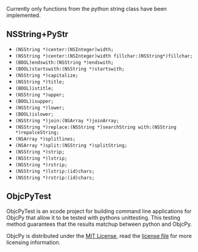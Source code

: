 Currently only functions from the python string class have been implemented.

NSString+PyStr
--------
* `(NSString *)center:(NSInteger)width;`
* `(NSString *)center:(NSInteger)width fillchar:(NSString*)fillchar;`
* `(BOOL)endswith:(NSString *)endswith;`
* `(BOOL)startswith:(NSString *)startswith;`
* `(NSString *)capitalize;`
* `(NSString *)title;`
* `(BOOL)istitle;`
* `(NSString *)upper;`
* `(BOOL)isupper;`
* `(NSString *)lower;`
* `(BOOL)islower;`
* `(NSString *)join:(NSArray *)joinArray;`
* `(NSString *)replace:(NSString *)searchString with:(NSString *)repalceString;`
* `(NSArray *)splitlines;`
* `(NSArray *)split:(NSString *)splitString;`
* `(NSString *)strip;`
* `(NSString *)lstrip;`
* `(NSString *)rstrip;`
* `(NSString *)lstrip:(id)chars;`
* `(NSString *)rstrip:(id)chars;`

ObjcPyTest
--------
ObjcPyTest is an xcode project for building command line applications for ObjcPy that allow it to be tested with pythons unittesting. This testing method guarantees that the results matchup between python and ObjcPy.

ObjcPy is distributed under the [MIT License](http://www.opensource.org/licenses/mit-license.php), read the [license file](https://github.com/InScopeApps/ObjcPy/blob/master/LICENSE) for more licensing information.